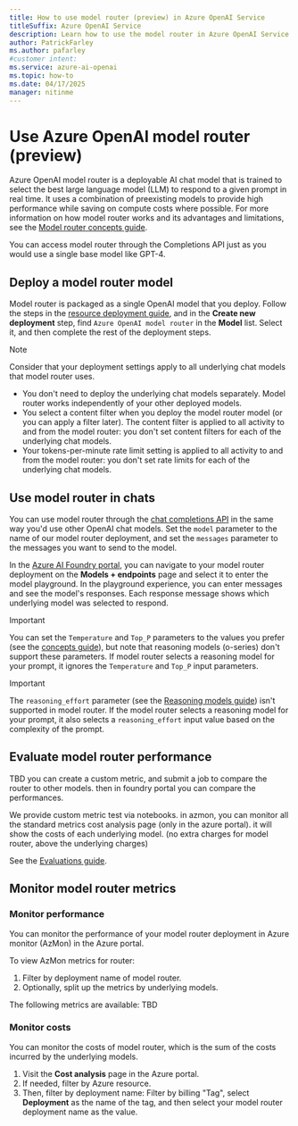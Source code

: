 ```yaml
---
title: How to use model router (preview) in Azure OpenAI Service
titleSuffix: Azure OpenAI Service
description: Learn how to use the model router in Azure OpenAI Service to select the best model for your task.
author: PatrickFarley
ms.author: pafarley 
#customer intent: 
ms.service: azure-ai-openai
ms.topic: how-to
ms.date: 04/17/2025
manager: nitinme
---
```


# Use Azure OpenAI model router (preview)

Azure OpenAI model router is a deployable AI chat model that is trained to select the best large language model (LLM) to respond to a given prompt in real time. It uses a combination of preexisting models to provide high performance while saving on compute costs where possible. For more information on how model router works and its advantages and limitations, see the [Model router concepts guide](../concepts/model-router.md).

You can access model router through the Completions API just as you would use a single base model like GPT-4.

## Deploy a model router model

Model router is packaged as a single OpenAI model that you deploy. Follow the steps in the [resource deployment guide](/azure/ai-services/openai/how-to/create-resource), and in the **Create new deployment** step, find `Azure OpenAI model router` in the **Model** list. Select it, and then complete the rest of the deployment steps.

> [!NOTE]
> Consider that your deployment settings apply to all underlying chat models that model router uses.
> - You don't need to deploy the underlying chat models separately. Model router works independently of your other deployed models.
> - You select a content filter when you deploy the model router model (or you can apply a filter later). The content filter is applied to all activity to and from the model router: you don't set content filters for each of the underlying chat models.
> - Your tokens-per-minute rate limit setting is applied to all activity to and from the model router: you don't set rate limits for each of the underlying chat models.

## Use model router in chats

You can use model router through the [chat completions API](/azure/ai-services/openai/chatgpt-quickstart) in the same way you'd use other OpenAI chat models. Set the `model` parameter to the name of our model router deployment, and set the `messages` parameter to the messages you want to send to the model.

In the [Azure AI Foundry portal](https://ai.azure.com/), you can navigate to your model router deployment on the **Models + endpoints** page and select it to enter the model playground. In the playground experience, you can enter messages and see the model's responses. Each response message shows which underlying model was selected to respond.


> [!IMPORTANT]
> You can set the `Temperature` and `Top_P` parameters to the values you prefer (see the [concepts guide](/azure/ai-services/openai/concepts/prompt-engineering?tabs=chat#temperature-and-top_p-parameters)), but note that reasoning models (o-series) don't support these parameters. If model router selects a reasoning model for your prompt, it ignores the `Temperature` and `Top_P` input parameters.

> [!IMPORTANT]
> The `reasoning_effort` parameter (see the [Reasoning models guide](/azure/ai-services/openai/how-to/reasoning?tabs=python-secure#reasoning-effort)) isn't supported in model router. If the model router selects a reasoning model for your prompt, it also selects a `reasoning_effort` input value based on the complexity of the prompt.


## Evaluate model router performance

TBD
you can create a custom metric, and submit a job to compare the router to other models. then in foundry portal you can compare the performances. 

We provide custom metric test via notebooks.
in azmon, you can monitor all the standard metrics
cost analysis page (only in the azure portal). it will show the costs of each underlying model. (no extra charges for model router, above the underlying charges)

See the [Evaluations guide](/azure/ai-services/openai/how-to/evaluations?tabs=question-eval-input).

## Monitor model router metrics

### Monitor performance

You can monitor the performance of your model router deployment in Azure monitor (AzMon) in the Azure portal. 

To view AzMon metrics for router: 
1. Filter by deployment name of model router.
1. Optionally, split up the metrics by underlying models.

The following metrics are available: TBD

### Monitor costs

You can monitor the costs of model router, which is the sum of the costs incurred by the underlying models.
1. Visit the **Cost analysis** page in the Azure portal.
1. If needed, filter by Azure resource.
1. Then, filter by deployment name: Filter by billing "Tag", select **Deployment** as the name of the tag, and then select your model router deployment name as the value.

